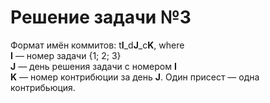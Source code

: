 # Решение задачи №3

Формат имён коммитов: t<b>I</b>_d<b>J</b>_c<b>K</b>, where\
<b>I</b> — номер задачи {1; 2; 3}\
<b>J</b> — день решения задачи с номером <b>I</b>\
<b>K</b> — номер контрибюции за день <b>J</b>. Один присест — одна контрибьюция.
